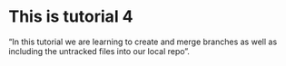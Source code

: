 # This is tutorial 4

“In this tutorial we are learning to create and merge branches as well as including the untracked files into our local repo”.